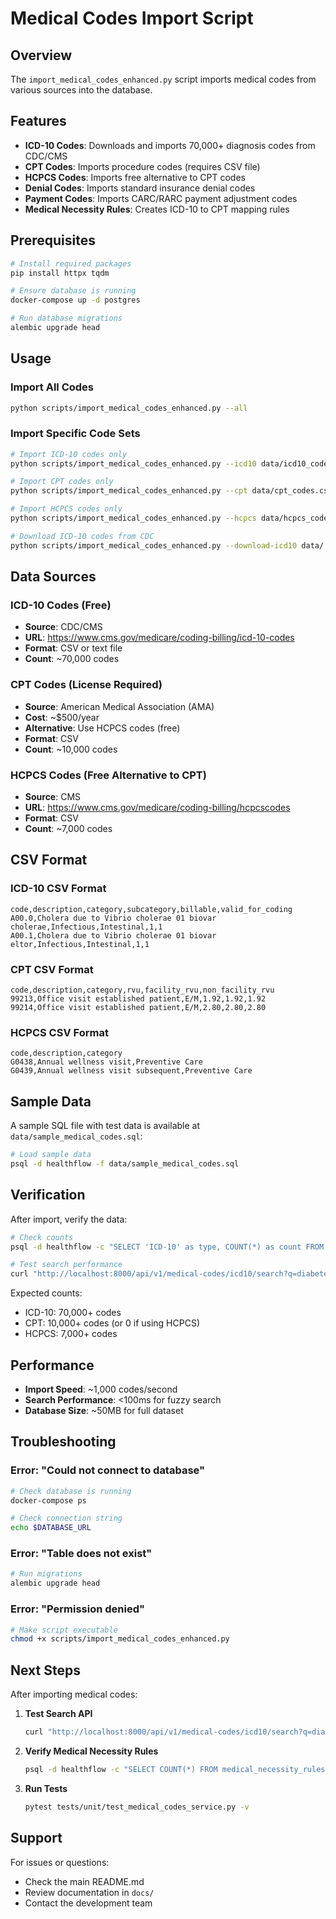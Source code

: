 # Medical Codes Import Script

## Overview

The `import_medical_codes_enhanced.py` script imports medical codes from various sources into the database.

## Features

- **ICD-10 Codes**: Downloads and imports 70,000+ diagnosis codes from CDC/CMS
- **CPT Codes**: Imports procedure codes (requires CSV file)
- **HCPCS Codes**: Imports free alternative to CPT codes
- **Denial Codes**: Imports standard insurance denial codes
- **Payment Codes**: Imports CARC/RARC payment adjustment codes
- **Medical Necessity Rules**: Creates ICD-10 to CPT mapping rules

## Prerequisites

```bash
# Install required packages
pip install httpx tqdm

# Ensure database is running
docker-compose up -d postgres

# Run database migrations
alembic upgrade head
```

## Usage

### Import All Codes

```bash
python scripts/import_medical_codes_enhanced.py --all
```

### Import Specific Code Sets

```bash
# Import ICD-10 codes only
python scripts/import_medical_codes_enhanced.py --icd10 data/icd10_codes.csv

# Import CPT codes only
python scripts/import_medical_codes_enhanced.py --cpt data/cpt_codes.csv

# Import HCPCS codes only
python scripts/import_medical_codes_enhanced.py --hcpcs data/hcpcs_codes.csv

# Download ICD-10 codes from CDC
python scripts/import_medical_codes_enhanced.py --download-icd10 data/
```

## Data Sources

### ICD-10 Codes (Free)
- **Source**: CDC/CMS
- **URL**: https://www.cms.gov/medicare/coding-billing/icd-10-codes
- **Format**: CSV or text file
- **Count**: ~70,000 codes

### CPT Codes (License Required)
- **Source**: American Medical Association (AMA)
- **Cost**: ~$500/year
- **Alternative**: Use HCPCS codes (free)
- **Format**: CSV
- **Count**: ~10,000 codes

### HCPCS Codes (Free Alternative to CPT)
- **Source**: CMS
- **URL**: https://www.cms.gov/medicare/coding-billing/hcpcscodes
- **Format**: CSV
- **Count**: ~7,000 codes

## CSV Format

### ICD-10 CSV Format
```csv
code,description,category,subcategory,billable,valid_for_coding
A00.0,Cholera due to Vibrio cholerae 01 biovar cholerae,Infectious,Intestinal,1,1
A00.1,Cholera due to Vibrio cholerae 01 biovar eltor,Infectious,Intestinal,1,1
```

### CPT CSV Format
```csv
code,description,category,rvu,facility_rvu,non_facility_rvu
99213,Office visit established patient,E/M,1.92,1.92,1.92
99214,Office visit established patient,E/M,2.80,2.80,2.80
```

### HCPCS CSV Format
```csv
code,description,category
G0438,Annual wellness visit,Preventive Care
G0439,Annual wellness visit subsequent,Preventive Care
```

## Sample Data

A sample SQL file with test data is available at `data/sample_medical_codes.sql`:

```bash
# Load sample data
psql -d healthflow -f data/sample_medical_codes.sql
```

## Verification

After import, verify the data:

```bash
# Check counts
psql -d healthflow -c "SELECT 'ICD-10' as type, COUNT(*) as count FROM icd10_codes UNION ALL SELECT 'CPT', COUNT(*) FROM cpt_codes UNION ALL SELECT 'HCPCS', COUNT(*) FROM hcpcs_codes;"

# Test search performance
curl "http://localhost:8000/api/v1/medical-codes/icd10/search?q=diabetes"
```

Expected counts:
- ICD-10: 70,000+ codes
- CPT: 10,000+ codes (or 0 if using HCPCS)
- HCPCS: 7,000+ codes

## Performance

- **Import Speed**: ~1,000 codes/second
- **Search Performance**: <100ms for fuzzy search
- **Database Size**: ~50MB for full dataset

## Troubleshooting

### Error: "Could not connect to database"
```bash
# Check database is running
docker-compose ps

# Check connection string
echo $DATABASE_URL
```

### Error: "Table does not exist"
```bash
# Run migrations
alembic upgrade head
```

### Error: "Permission denied"
```bash
# Make script executable
chmod +x scripts/import_medical_codes_enhanced.py
```

## Next Steps

After importing medical codes:

1. **Test Search API**
   ```bash
   curl "http://localhost:8000/api/v1/medical-codes/icd10/search?q=diabetes"
   ```

2. **Verify Medical Necessity Rules**
   ```bash
   psql -d healthflow -c "SELECT COUNT(*) FROM medical_necessity_rules;"
   ```

3. **Run Tests**
   ```bash
   pytest tests/unit/test_medical_codes_service.py -v
   ```

## Support

For issues or questions:
- Check the main README.md
- Review documentation in `docs/`
- Contact the development team

